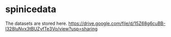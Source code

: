 # spinicedata

The datasets are stored here.
https://drive.google.com/file/d/15Z68g6cuBB-l328luNvx3tBUZyfTe3Vo/view?usp=sharing
